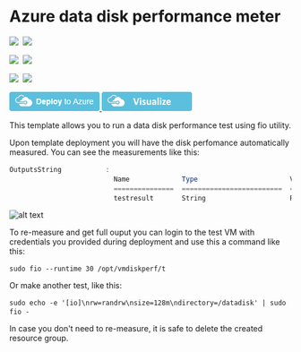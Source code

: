 # Azure data disk performance meter

<IMG SRC="https://azurequickstartsservice.blob.core.windows.net/badges/vm-disk-performance-meter/PublicLastTestDate.svg" />&nbsp;
<IMG SRC="https://azurequickstartsservice.blob.core.windows.net/badges/vm-disk-performance-meter/PublicDeployment.svg" />&nbsp;

<IMG SRC="https://azurequickstartsservice.blob.core.windows.net/badges/vm-disk-performance-meter/FairfaxLastTestDate.svg" />&nbsp;
<IMG SRC="https://azurequickstartsservice.blob.core.windows.net/badges/vm-disk-performance-meter/FairfaxDeployment.svg" />&nbsp;

<IMG SRC="https://azurequickstartsservice.blob.core.windows.net/badges/vm-disk-performance-meter/BestPracticeResult.svg" />&nbsp;
<IMG SRC="https://azurequickstartsservice.blob.core.windows.net/badges/vm-disk-performance-meter/CredScanResult.svg" />&nbsp;

<a href="https://portal.azure.com/#create/Microsoft.Template/uri/https%3A%2F%2Fraw.githubusercontent.com%2FAzure%2Fazure-quickstart-templates%2Fmaster%2Fvm-disk-performance-meter%2Fazuredeploy.json" target="_blank">
    <img src="https://raw.githubusercontent.com/Azure/azure-quickstart-templates/master/1-CONTRIBUTION-GUIDE/images/deploytoazure.png"/>
</a>
<a href="http://armviz.io/#/?load=https%3A%2F%2Fraw.githubusercontent.com%2FAzure%2Fazure-quickstart-templates%2Fmaster%2Fvm-disk-performance-meter%2Fazuredeploy.json" target="_blank">
    <img src="https://raw.githubusercontent.com/Azure/azure-quickstart-templates/master/1-CONTRIBUTION-GUIDE/images/visualizebutton.png"/>
</a>


This template allows you to run a data disk performance test using fio utility.

Upon template deployment you will have the disk perfomance automatically measured. You can see the measurements like this:

```powershell
OutputsString           : 
                          Name             Type                       Value     
                          ===============  =========================  ==========
                          testresult       String                     READ: io=2051.2MB, aggrb=78853KB/s, minb=19713KB/s, maxb=20024KB/s, mint=26222msec, maxt=26636msec; WRITE: io=2044.9MB, aggrb=78613KB/s, minb=19653KB/s, maxb=19963KB/s, mint=26222msec, maxt=26636msec;
```

![alt text](images/diskperformance.png "Disk performance measurement output")

To re-measure and get full ouput you can login to the test VM with credentials you provided during deployment and use this a command like this:

```shell
sudo fio --runtime 30 /opt/vmdiskperf/t
```

Or make another test, like this:

```shell
sudo echo -e '[io]\nrw=randrw\nsize=128m\ndirectory=/datadisk' | sudo fio -

```

In case you don't need to re-measure, it is safe to delete the created resource group.

